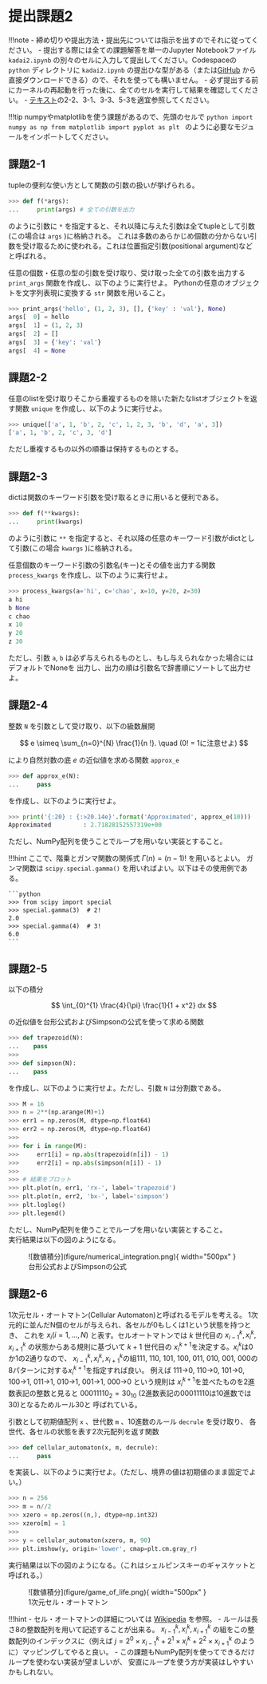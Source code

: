 # 提出課題2

!!!note
    - 締め切りや提出方法・提出先については指示を出すのでそれに従ってください。
    - 提出する際には全ての課題解答を単一のJupyter Notebookファイル `kadai2.ipynb` の別々のセルに入力して提出してください。Codespaceの `python` ディレクトリに `kadai2.ipynb` の提出ひな型がある（または[GitHub](https://github.com/chibutsu-utokyo/debian/blob/main/python/kadai2.ipynb) から直接ダウンロードできる）ので、それを使っても構いません。
    - 必ず提出する前にカーネルの再起動を行った後に、全てのセルを実行して結果を確認してください。
    - [テキスト](https://utokyo-ipp.github.io/)の2-2、3-1、3-3、5-3を適宜参照してください。

!!!tip
    numpyやmatplotlibを使う課題があるので、先頭のセルで
    ```python
    import numpy as np
    from matplotlib import pyplot as plt
    ```
    のように必要なモジュールをインポートしてください。

## 課題2-1
tupleの便利な使い方として関数の引数の扱いが挙げられる。
```python
>>> def f(*args):
...     print(args) # 全ての引数を出力
```
のように引数に ```*``` を指定すると、それ以降に与えた引数は全てtupleとして引数(この場合は `args` )に格納される。
これは多数のあらかじめ個数の分からない引数を受け取るために使われる。これは位置指定引数(positional argument)などと呼ばれる。

任意の個数・任意の型の引数を受け取り、受け取った全ての引数を出力する `print_args` 関数を作成し、以下のように実行せよ。
Pythonの任意のオブジェクトを文字列表現に変換する `str` 関数を用いること。
```python
>>> print_args('hello', (1, 2, 3), [], {'key' : 'val'}, None)
args[  0] = hello
args[  1] = (1, 2, 3)
args[  2] = []
args[  3] = {'key': 'val'}
args[  4] = None
```

## 課題2-2
任意のlistを受け取りそこから重複するものを除いた新たなlistオブジェクトを返す関数 `unique` を作成し、以下のように実行せよ。
```python
>>> unique(['a', 1, 'b', 2, 'c', 1, 2, 3, 'b', 'd', 'a', 3])
['a', 1, 'b', 2, 'c', 3, 'd']
```
ただし重複するもの以外の順番は保持するものとする。

## 課題2-3
dictは関数のキーワード引数を受け取るときに用いると便利である。
```python
>>> def f(**kwargs):
...     print(kwargs)
```
のように引数に `**` を指定すると、それ以降の任意のキーワード引数がdictとして引数(この場合 `kwargs` )に格納される。

任意個数のキーワード引数の引数名(キー)とその値を出力する関数 `process_kwargs` を作成し、以下のように実行せよ。
```python
>>> process_kwargs(a='hi', c='chao', x=10, y=20, z=30)
a hi
b None
c chao
x 10
y 20
z 30
```
ただし、引数 `a`, `b` は必ず与えられるものとし、もし与えられなかった場合にはデフォルトでNoneを
出力し、出力の順は引数名で辞書順にソートして出力せよ。

## 課題2-4
整数 `N` を引数として受け取り、以下の級数展開

$$
e \simeq \sum_{n=0}^{N} \frac{1}{n !}. \quad (0! = 1に注意せよ)
$$

により自然対数の底 $e$ の近似値を求める関数 `approx_e`

```python
>>> def approx_e(N):
...     pass
```

を作成し、以下のように実行せよ。

```python
>>> print('{:20} : {:>20.14e}'.format('Approximated', approx_e(10)))
Approximated         : 2.71828152557319e+00
```

ただし、NumPy配列を使うことでループを用いない実装とすること。

!!!hint
    ここで、階乗とガンマ関数の関係式 $\Gamma(n) = (n-1)!$ を用いるとよい。
    ガンマ関数は `scipy.special.gamma()` を用いればよい。以下はその使用例である。

    ```python
    >>> from scipy import special
    >>> special.gamma(3)  # 2!
    2.0
    >>> special.gamma(4)  # 3!
    6.0
    ```

## 課題2-5
以下の積分

$$
\int_{0}^{1} \frac{4}{\pi} \frac{1}{1 + x^2} dx
$$

の近似値を台形公式およびSimpsonの公式を使って求める関数

```python
>>> def trapezoid(N):
...    pass
>>>
>>> def simpson(N):
...    pass
```

を作成し、以下のように実行せよ。ただし、引数 `N` は分割数である。

```python
>>> M = 16
>>> n = 2**(np.arange(M)+1)
>>> err1 = np.zeros(M, dtype=np.float64)
>>> err2 = np.zeros(M, dtype=np.float64)
>>> 
>>> for i in range(M):
>>>     err1[i] = np.abs(trapezoid(n[i]) - 1)
>>>     err2[i] = np.abs(simpson(n[i]) - 1)
>>> 
>>> # 結果をプロット
>>> plt.plot(n, err1, 'rx-', label='trapezoid')
>>> plt.plot(n, err2, 'bx-', label='simpson')
>>> plt.loglog()
>>> plt.legend()
```

ただし、NumPy配列を使うことでループを用いない実装とすること。  
実行結果は以下の図のようになる。

<figure markdown="span">
![数値積分](figure/numerical_integration.png){ width="500px" }
<figcaption>台形公式およびSimpsonの公式</figcaption>
</figure>

## 課題2-6
1次元セル・オートマトン(Cellular Automaton)と呼ばれるモデルを考える。
1次元的に並んだN個のセルが与えられ、各セルが0もしくは1という状態を持つとき、
これを $x_i (i=1, \ldots, N)$ と表す。セルオートマトンでは $k$ 世代目の
$x^k_{i-1}, x^k_{i}, x^k_{i+1}$ の状態からある規則に基づいて $k+1$ 世代目の
$x^{k+1}_i$を決定する。$x^k_i$は0か1の2通りなので、
$x^k_{i-1}, x^k_{i}, x^k_{i+1}$の組111, 110, 101, 100, 011, 010, 001, 000の
8パターンに対する$x^{k+1}_{i}$を指定すれば良い。
例えば 111→0, 110→0, 101→0, 100→1, 011→1, 010→1, 001→1, 000→0 という規則は
$x^{k+1}_{i}$を並べたものを2進数表記の整数と見ると
$00011110_2 = 30_{10}$ (2進数表記の00011110は10進数では30)となるためルール30と
呼ばれている。

引数として初期値配列 `x` 、世代数 `m` 、10進数のルール `decrule` を受け取り、
各世代、各セルの状態を表す2次元配列を返す関数

```python
>>> def cellular_automaton(x, m, decrule):
...     pass
```

を実装し、以下のように実行せよ。（ただし、境界の値は初期値のまま固定でよい。）

```python
>>> n = 256
>>> m = n//2
>>> xzero = np.zeros((n,), dtype=np.int32)
>>> xzero[m] = 1
>>> 
>>> y = cellular_automaton(xzero, m, 90)
>>> plt.imshow(y, origin='lower', cmap=plt.cm.gray_r)
```
実行結果は以下の図のようになる。（これはシェルピンスキーのギャスケットと呼ばれる。）

<figure markdown="span">
![数値積分](figure/game_of_life.png){ width="500px" }
<figcaption>1次元セル・オートマトン</figcaption>
</figure>

!!!hint
    - セル・オートマトンの詳細については [Wikipedia](https://ja.wikipedia.org/wiki/%E3%82%BB%E3%83%AB%E3%83%BB%E3%82%AA%E3%83%BC%E3%83%88%E3%83%9E%E3%83%88%E3%83%B3#1%E6%AC%A1%E5%85%83%E3%82%BB%E3%83%AB%E3%83%BB%E3%82%AA%E3%83%BC%E3%83%88%E3%83%9E%E3%83%88%E3%83%B3>) を参照。
    - ルールは長さ8の整数配列を用いて記述することが出来る。
    $x^k_{i-1}, x^k_{i}, x^k_{i+1}$ の組をこの整数配列のインデックスに（例えば
    $j = 2^0 \times x^{k}_{i-1} + 2^1 \times x^{k}_{i} + 2^2 \times x^{k}_{i+1}$
    のように）マッピングしてやると良い。
    - この課題もNumPy配列を使ってできるだけループを使わない実装が望ましいが、
    安直にループを使う方が実装はしやすいかもしれない。
